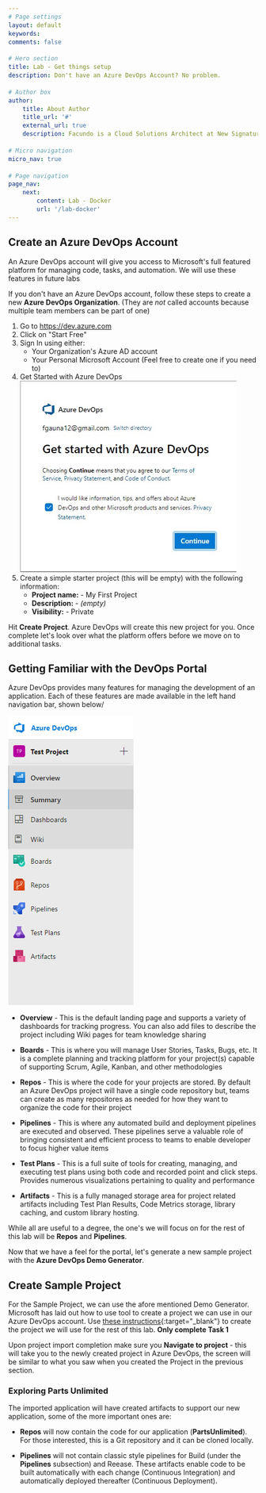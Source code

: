 ```yaml
---
# Page settings
layout: default
keywords:
comments: false

# Hero section
title: Lab - Get things setup
description: Don't have an Azure DevOps Account? No problem.

# Author box
author:
    title: About Author
    title_url: '#'
    external_url: true
    description: Facundo is a Cloud Solutions Architect at New Signature. He enjoys helping clients with architecture, containers/orchestration, and stream lining development processes.

# Micro navigation
micro_nav: true

# Page navigation
page_nav:
    next: 
        content: Lab - Docker
        url: '/lab-docker'
---
```


## Create an Azure DevOps Account
An Azure DevOps account will give you access to Microsoft's full featured platform for managing code, tasks, and automation. We will use these features in future labs

If you don't have an Azure DevOps account, follow these steps to create a new **Azure DevOps Organization**. (They are _not_ called accounts because multiple team members can be part of one)

1. Go to <a href="http://dev.azure.com" target="_blank">https://dev.azure.com</a>
2. Click on "Start Free"
3. Sign In using either:
    - Your Organization's Azure AD account
    - Your Personal Microsoft Account (Feel free to create one if you need to)
4. Get Started with Azure DevOps
![](/images/get-started-azure-devops-2.jpg)
5. Create a simple starter project (this will be empty) with the following information:
    - **Project name:** - My First Project
    - **Description:** - *(empty)*
    - **Visibility:** - Private

Hit **Create Project**. Azure DevOps will create this new project for you. Once complete let's look over what the platform offers before we move on to additional tasks.

## Getting Familiar with the DevOps Portal
Azure DevOps provides many features for managing the development of an application. Each of these features are made available in the left hand navigation bar, shown below/

![](/images/left_navigation.png)

- **Overview** - This is the default landing page and supports a variety of dashboards for tracking progress. You can also add files to describe the project including Wiki pages for team knowledge sharing

- **Boards** - This is where you will manage User Stories, Tasks, Bugs, etc. It is a complete planning and tracking platform for your project(s) capable of supporting Scrum, Agile, Kanban, and other methodologies

- **Repos** - This is where the code for your projects are stored. By default an Azure DevOps project will have a single code repository but, teams can create as many repositores as needed for how they want to organize the code for their project

- **Pipelines** - This is where any automated build and deployment pipelines are executed and observed. These pipelines serve a valuable role of bringing consistent and efficient process to teams to enable developer to focus higher value items

- **Test Plans** - This is a full suite of tools for creating, managing, and executing test plans using both code and recorded point and click steps. Provides numerous visualizations pertaining to quality and performance

- **Artifacts** - This is a fully managed storage area for project related artifacts including Test Plan Results, Code Metrics storage, library caching, and custom library hosting.

While all are useful to a degree, the one's we will focus on for the rest of this lab will be **Repos** and **Pipelines**.

Now that we have a feel for the portal, let's generate a new sample project with  the **Azure DevOps Demo Generator**.

## Create Sample Project

For the Sample Project, we can use the afore mentioned Demo Generator. Microsoft has laid out how to use tool to create a project we can use in our Azure DevOps account. Use [these instructions](https://www.azuredevopslabs.com/labs/azuredevops/prereq/){:target="_blank"} to create the project we will use for the rest of this lab. **Only complete Task 1**

Upon project import completion make sure you **Navigate to project** - this will take you to the newly created project in Azure DevOps, the screen will be similar to what you saw when you created the Project in the previous section.

### Exploring Parts Unlimited
The imported application will have created artifacts to support our new application, some of the more important ones are:

- **Repos** will now contain the code for our application (**PartsUnlimited**). For those interested, this is a Git repository and it can be cloned locally.

- **Pipelines** will not contain classic style pipelines for Build (under the **Pipelines** subsection) and Reease. These artifacts enable code to be built automatically with each change (Continuous Integration) and automatically deployed thereafter (Continuous Deployment).
